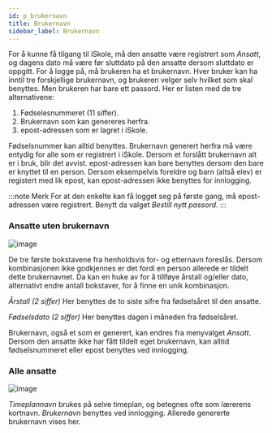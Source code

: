 ```yaml
---
id: p_brukernavn
title: Brukernavn
sidebar_label: Brukernavn
---
```


For å kunne få tilgang til iSkole, må den ansatte være registrert som _Ansatt_, og dagens dato må være før sluttdato på den ansatte dersom sluttdato er oppgitt.
For å logge på, må brukeren ha et brukernavn. Hver bruker kan ha inntil tre forskjellige brukernavn, og brukeren velger selv hvilket som skal benyttes. Men brukeren har bare ett passord.
Her er listen med de tre alternativene:
1. Fødselesnummeret (11 siffer).
2. Brukernavn som kan genereres herfra.
3. epost-adressen som er lagret i iSkole.

Fødselsnummer kan alltid benyttes.
Brukernavn generert herfra må være entydig for alle som er registrert i iSkole. Dersom et forslått brukernavn alt er i bruk, blir det avvist.
epost-adressen kan bare benyttes dersom den bare er knyttet til en person. Dersom eksempelvis foreldre og barn (altså elev) er registert med lik epost, kan epost-adressen ikke benyttes for innlogging.


:::note Merk
For at den enkelte kan få logget seg på første gang, må epost-adressen være registrert.  Benytt da valget _Bestill nytt passord_. 
:::

### Ansatte uten brukernavn 

![image](https://github.com/user-attachments/assets/c3abb8da-2550-4fd0-b34f-61ebcb6bc5b2)

De tre første bokstavene fra henholdsvis for- og etternavn foreslås. Dersom kombinasjonen ikke godkjennes er det fordi en person allerede er tildelt dette brukernavnet. Da kan en huke av for å tillføye årstall og/eller dato, alternativt endre antall bokstaver, for å finne en unik kombinasjon.

_Årstall (2 siffer)_ Her benyttes de to siste sifre fra fødselsåret til den ansatte.

_Fødselsdato (2 siffer)_ Her benyttes dagen i måneden fra fødselsåret.

Brukernavn, også et som er generert, kan endres fra menyvalget _Ansatt_. Dersom den ansatte ikke har fått tildelt eget brukernavn, kan alltid fødselsnummeret eller epost benyttes ved innlogging.

### Alle ansatte

![image](https://github.com/user-attachments/assets/420becf5-9a79-41b2-800e-6d80bc9a8aac)

_Timeplannavn_ brukes på selve timeplan, og betegnes ofte som lærerens kortnavn. _Brukernavn_ benyttes ved innlogging. Allerede genererte brukernavn vises her.



